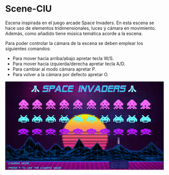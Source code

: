 # Scene-CIU
Escena inspirada en el juego arcade Space Invaders. En esta escena se hace uso de elementos tridimensionales, luces y cámara en movimiento. Además, como añadido tiene música temática acorde a la escena.

Para poder controlar la cámara de la escena se deben emplear los siguientes comandos:

- Para mover hacia arriba/abajo apretar tecla W/S.
- Para mover hacia izquierda/derecha apretar tecla A/D.
- Para cambiar al modo cámara apretar P.
- Para volver a la cámara por defecto apretar O.

![Space Invaders](https://github.com/miriamcg/Scene-CIU/blob/master/space_invaders.gif)
